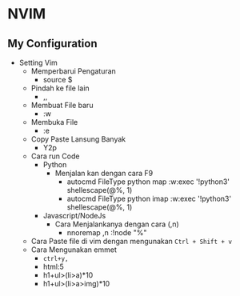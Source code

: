 # NVIM

## My Configuration 
- Setting Vim
    - Memperbarui Pengaturan
        - source $
    - Pindah ke file lain
        - ,,
    - Membuat File baru
        - :w
    - Membuka File
        - :e   
    - Copy Paste Lansung Banyak
        - Y2p
    - Cara run Code
        - Python
            - Menjalan kan dengan cara F9
                - autocmd FileType python map <buffer> <F9> :w<CR>:exec '!python3' shellescape(@%, 1)<CR>
                - autocmd FileType python imap <buffer> <F9> <esc>:w<CR>:exec '!python3' shellescape(@%, 1)<CR>
        - Javascript/NodeJs
            - Cara Menjalankanya dengan cara (,n) 
                - nnoremap ,n :!node "%"<CR>
    - Cara Paste file di vim dengan mengunakan `Ctrl + Shift + v`
    - Cara Mengunakan emmet
        - `ctrl+y,`
        - html:5 
        - h1+ul>(li>a)*10
        - h1+ul>(li>a>img)*10
